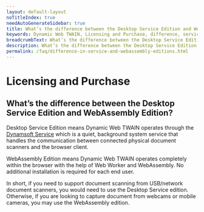 ```yaml
---
layout: default-layout
noTitleIndex: true
needAutoGenerateSidebar: true
title: What’s the difference between the Desktop Service Edition and WebAssembly Edition?
keywords: Dynamic Web TWAIN, Licensing and Purchase, difference, service, webassembly
breadcrumbText: What’s the difference between the Desktop Service Edition and WebAssembly Edition?
description: What’s the difference between the Desktop Service Edition and WebAssembly Edition?
permalink: /faq/difference-in-service-and-webassembly-editions.html
---
```


# Licensing and Purchase

## What’s the difference between the Desktop Service Edition and WebAssembly Edition?

Desktop Service Edition means Dynamic Web TWAIN operates through the <a href="{{site.indepth}}deployment/service.html" target="_blank">Dynamsoft Service</a> which is a quiet, background system service that handles the communication between connected physical document scanners and the browser client.

WebAssembly Edition means Dynamic Web TWAIN operates completely within the browser with the help of Web Worker and WebAssembly. No additional installation is required for each end user.

In short, if you need to support document scanning from USB/network document scanners, you would need to use the Desktop Service edition. Otherwise, if you are looking to capture document from webcams or mobile cameras, you may use the WebAssembly edition.
